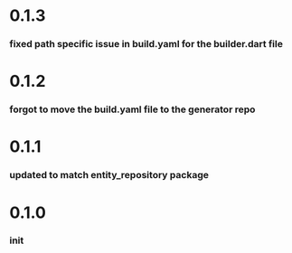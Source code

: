 # 0.1.3
### fixed path specific issue in build.yaml for the builder.dart file
# 0.1.2
### forgot to move the build.yaml file to the generator repo
# 0.1.1
### updated to match entity_repository package
# 0.1.0
### init